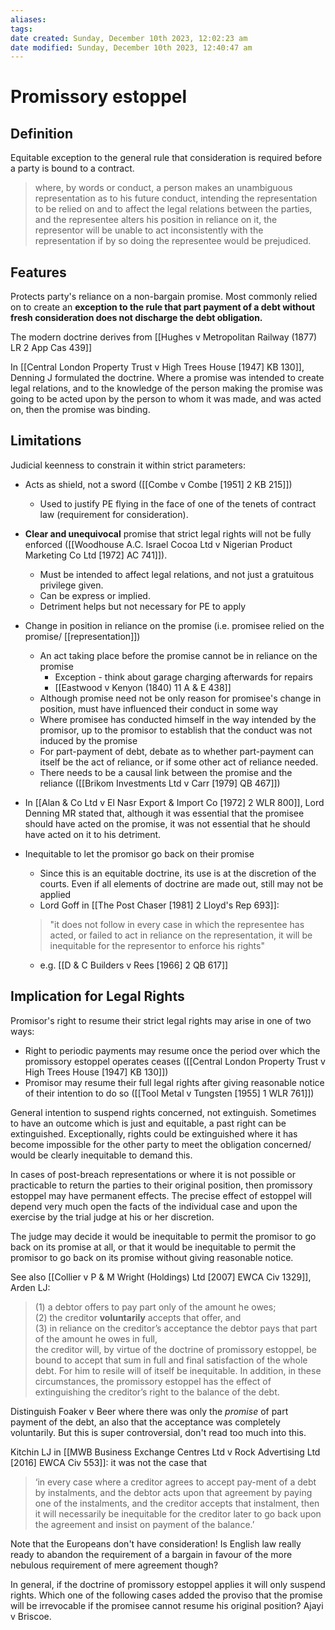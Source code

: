 ```yaml
---
aliases: 
tags: 
date created: Sunday, December 10th 2023, 12:02:23 am
date modified: Sunday, December 10th 2023, 12:40:47 am
---
```


# Promissory estoppel

## Definition

Equitable exception to the general rule that consideration is required before a party is bound to a contract.

> where, by words or conduct, a person makes an unambiguous representation as to his future conduct, intending the representation to be relied on and to affect the legal relations between the parties, and the representee alters his position in reliance on it, the representor will be unable to act inconsistently with the representation if by so doing the representee would be prejudiced.

## Features

Protects party's reliance on a non-bargain promise. Most commonly relied on to create an **exception to the rule that part payment of a debt without fresh consideration does not discharge the debt obligation.**

The modern doctrine derives from [[Hughes v Metropolitan Railway (1877) LR 2 App Cas 439]]

In [[Central London Property Trust v High Trees House [1947] KB 130]], Denning J formulated the doctrine. Where a promise was intended to create legal relations, and to the knowledge of the person making the promise was going to be acted upon by the person to whom it was made, and was acted on, then the promise was binding.

## Limitations

Judicial keenness to constrain it within strict parameters:

- Acts as shield, not a sword ([[Combe v Combe [1951] 2 KB 215]])
	- Used to justify PE flying in the face of one of the tenets of contract law (requirement for consideration).
- **Clear and unequivocal** promise that strict legal rights will not be fully enforced ([[Woodhouse A.C. Israel Cocoa Ltd v Nigerian Product Marketing Co Ltd [1972] AC 741]]).
	- Must be intended to affect legal relations, and not just a gratuitous privilege given.
	- Can be express or implied.
	- Detriment helps but not necessary for PE to apply
- Change in position in reliance on the promise (i.e. promisee relied on the promise/ [[representation]])
	- An act taking place before the promise cannot be in reliance on the promise
		- Exception - think about garage charging afterwards for repairs
		- [[Eastwood v Kenyon (1840) 11 A & E 438]]
	- Although promise need not be only reason for promisee's change in position, must have influenced their conduct in some way
	- Where promisee has conducted himself in the way intended by the promisor, up to the promisor to establish that the conduct was not induced by the promise
	- For part-payment of debt, debate as to whether part-payment can itself be the act of reliance, or if some other act of reliance needed.
	- There needs to be a causal link between the promise and the reliance ([[Brikom Investments Ltd v Carr [1979] QB 467]])
- In [[Alan & Co Ltd v El Nasr Export & Import Co [1972] 2 WLR 800]], Lord Denning MR stated that, although it was essential that the promisee should have acted on the promise, it was not essential that he should have acted on it to his detriment.
- Inequitable to let the promisor go back on their promise
	- Since this is an equitable doctrine, its use is at the discretion of the courts. Even if all elements of doctrine are made out, still may not be applied
	- Lord Goff in [[The Post Chaser [1981] 2 Lloyd's Rep 693]]:

	>"it does not follow in every case in which the representee has acted, or failed to act in reliance on the representation, it will be inequitable for the representor to enforce his rights"

	- e.g. [[D & C Builders v Rees [1966] 2 QB 617]]

## Implication for Legal Rights

Promisor's right to resume their strict legal rights may arise in one of two ways:

- Right to periodic payments may resume once the period over which the promissory estoppel operates ceases ([[Central London Property Trust v High Trees House [1947] KB 130]])
- Promisor may resume their full legal rights after giving reasonable notice of their intention to do so ([[Tool Metal v Tungsten [1955] 1 WLR 761]])

General intention to suspend rights concerned, not extinguish. Sometimes to have an outcome which is just and equitable, a past right can be extinguished. Exceptionally, rights could be extinguished where it has become impossible for the other party to meet the obligation concerned/ would be clearly inequitable to demand this.

In cases of post-breach representations or where it is not possible or practicable to return the parties to their original position, then promissory estoppel may have permanent effects. The precise effect of estoppel will depend very much open the facts of the individual case and upon the exercise by the trial judge at his or her discretion.

The judge may decide it would be inequitable to permit the promisor to go back on its promise at all, or that it would be inequitable to permit the promisor to go back on its promise without giving reasonable notice.

See also [[Collier v P & M Wright (Holdings) Ltd [2007] EWCA Civ 1329]], Arden LJ:

>  (1) a debtor offers to pay part only of the amount he owes;  
>  (2) the creditor **voluntarily** accepts that offer, and  
>  (3) in reliance on the creditor’s acceptance the debtor pays that part of the amount he owes in full,  
>  the creditor will, by virtue of the doctrine of promissory estoppel, be bound to accept that sum in full and final satisfaction of the whole debt. For him to resile will of itself be inequitable. In addition, in these circumstances, the promissory estoppel has the effect of extinguishing the creditor’s right to the balance of the debt.

Distinguish Foaker v Beer where there was only the *promise* of part payment of the debt, an also that the acceptance was completely voluntarily. But this is super controversial, don't read too much into this.

Kitchin LJ in [[MWB Business Exchange Centres Ltd v Rock Advertising Ltd [2016] EWCA Civ 553]]: it was not the case that

> ‘in every case where a creditor agrees to accept pay-ment of a debt by instalments, and the debtor acts upon that agreement by paying one of the instalments, and the creditor accepts that instalment, then it will necessarily be inequitable for the creditor later to go back upon the agreement and insist on payment of the balance.’

Note that the Europeans don't have consideration! Is English law really ready to abandon the requirement of a bargain in favour of the more nebulous requirement of mere agreement though?

In general, if the doctrine of promissory estoppel applies it will only suspend rights. Which one of the following cases added the proviso that the promise will be irrevocable if the promisee cannot resume his original position? Ajayi v Briscoe.
